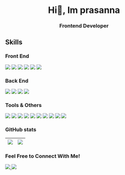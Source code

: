 <h1 align="center">Hi👋, Im prasanna</h1>
<h3 align="center">Frontend Developer</h3>

## Skills

### Front End
<div style="display:flex, flex-direction:row">
<img src="https://img.shields.io/badge/JavaScript(ES6+)-323330?style=for-the-badge&logo=javascript&logoColor=F7DF1E" />
<img src="https://img.shields.io/badge/React-20232A?style=for-the-badge&logo=react&logoColor=61DAFB" />
<img src="https://img.shields.io/badge/CSS3-1572B6?style=for-the-badge&logo=css3&logoColor=white" />
<img src="https://img.shields.io/badge/HTML5-E34F26?style=for-the-badge&logo=html5&logoColor=white" />
<img src="https://img.shields.io/badge/Bootstrap-563D7C?style=for-the-badge&logo=bootstrap&logoColor=white" />
<img src="https://img.shields.io/badge/MaterialUI-%234ED1C5.svg?style=for-the-badge&logo=mui&logoColor=white" />
</div>

### Back End
<div style="display:flex, flex-direction:row">
<img src="https://img.shields.io/badge/Node.js-339933?style=for-the-badge&logo=nodedotjs&logoColor=white" />
<img src="https://img.shields.io/badge/Express.js-black?style=for-the-badge&logo=expressdotjs&logoColor=white"/>
<img src="https://img.shields.io/badge/MongoDB-339933?style=for-the-badge&logo=mongodb&logoColor=white" />
 <img src="https://img.shields.io/badge/Mongoose-880000?style=for-the-badge&logo=mongoose&logoColor=white" />
</div>

### Tools & Others  
<div style="display:flex, flex-direction:row">
<img src="https://img.shields.io/badge/npm-CB3837?style=for-the-badge&logo=npm&logoColor=white" />
<img src="https://img.shields.io/badge/Figma-E5E5E5?style=for-the-badge&logo=figma&logoColor=black" />
<img src="https://img.shields.io/badge/Git-F24E1E?style=for-the-badge&logo=git&logoColor=white" />
<img src="https://img.shields.io/badge/GitHub-black?style=for-the-badge&logo=github&logoColor=white" />
<img src="https://img.shields.io/badge/Postman-F24E1E?style=for-the-badge&logo=postman&logoColor=white" />
<img src="https://img.shields.io/badge/linux-black?style=for-the-badge&logo=linux&logoColor=white" />
<img src="https://img.shields.io/badge/visualstudiocode-0066B8?style=for-the-badge&logo=visualstudiocode&logoColor=white" />
<img src="https://img.shields.io/badge/rest api-black?style=for-the-badge&logo=api&logoColor=white" />
<img src="https://img.shields.io/badge/netlify-4C9CBF?style=for-the-badge&logo=netlify&logoColor=white" />
<img src="https://img.shields.io/badge/devtools-black?style=for-the-badge&logo=developertools&logoColor=white" />
</div>

### GitHub stats


| <img align="center" src="https://github-readme-stats.vercel.app/api?username=prasannarames&show_icons=true&theme=dark&hide_border=false&include_all_commits=false&count_private=false" /> | <img align="center" src="https://github-readme-stats.vercel.app/api/top-langs/?username=prasannarames&show_icons=true&theme=dark&hide_border=false&include_all_commits=false&count_private=false&layout=compact" /> |
| ------------- | ------------- |




### Feel Free to Connect With Me!
<div style="display:flex, flex-direction:row">
<a href="https://twitter.com/PrasannaRames"  target="_blank"> <img src="https://img.shields.io/badge/Twitter-1DA1F2?style=for-the-badge&logo=twitter&logoColor=white"> </a>  
<a href="http://www.linkedin.com/in/prasannaramesh"  target="_blank"> <img src="https://img.shields.io/badge/LinkedIn-0077B5?style=for-the-badge&logo=linkedin&logoColor=white"> </a>  
<div>


 
 
 
 
 
 
